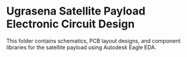 # Ugrasena Satellite Payload Electronic Circuit Design
This folder contains schematics, PCB layout designs, and component libraries for the satellite payload using Autodesk Eagle EDA.
